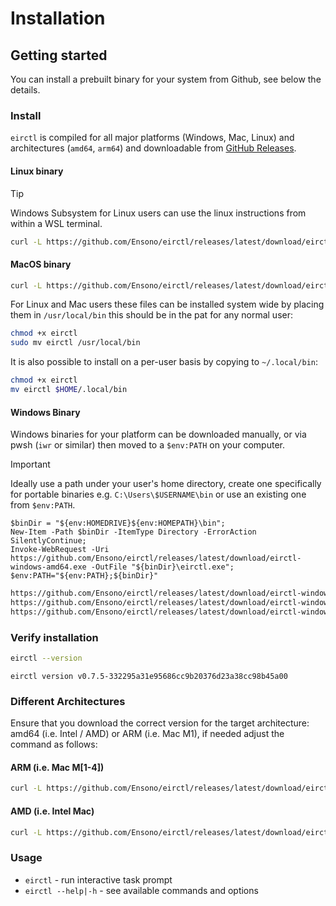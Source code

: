 # Installation

## Getting started

You can install a prebuilt binary for your system from Github, see below the details.

### Install

`eirctl` is compiled for all major platforms (Windows, Mac, Linux) and architectures (`amd64`, `arm64`) and downloadable from [GitHub Releases](https://github.com/Ensono/eirctl/releases).

#### Linux  binary

> [!TIP]
> Windows Subsystem for Linux users can use the linux instructions from within a WSL terminal.

```bash
curl -L https://github.com/Ensono/eirctl/releases/latest/download/eirctl-linux-amd64 -o eirctl
```

#### MacOS binary

```bash
curl -L https://github.com/Ensono/eirctl/releases/latest/download/eirctl-darwin-arm64 -o eirctl
```

For Linux and Mac users these files can be installed system wide by placing them in `/usr/local/bin` this should be in the pat for any normal user:

```bash
chmod +x eirctl
sudo mv eirctl /usr/local/bin
```

It is also possible to install on a per-user basis by copying to `~/.local/bin`:

```sh
chmod +x eirctl
mv eirctl $HOME/.local/bin
```

#### Windows Binary

Windows binaries for your platform can be downloaded manually, or via pwsh (`iwr` or similar) then moved to a `$env:PATH` on your computer.

> [!IMPORTANT]
> Ideally use a path under your user's home directory, create one specifically for portable binaries e.g. `C:\Users\$USERNAME\bin` or use an existing one from `$env:PATH`.

```pwsh
$binDir = "${env:HOMEDRIVE}${env:HOMEPATH}\bin";
New-Item -Path $binDir -ItemType Directory -ErrorAction SilentlyContinue;
Invoke-WebRequest -Uri https://github.com/Ensono/eirctl/releases/latest/download/eirctl-windows-amd64.exe -OutFile "${binDir}\eirctl.exe";
$env:PATH="${env:PATH};${binDir}"
```

```sh
https://github.com/Ensono/eirctl/releases/latest/download/eirctl-windows-amd64.exe
https://github.com/Ensono/eirctl/releases/latest/download/eirctl-windows-arm64.exe
https://github.com/Ensono/eirctl/releases/latest/download/eirctl-windows-386.exe
```

### Verify installation

```bash
eirctl --version
```

```output
eirctl version v0.7.5-332295a31e95686cc9b20376d23a38cc98b45a00
```

### Different Architectures

Ensure that you download the correct version for the target architecture: amd64 (i.e. Intel / AMD) or ARM (i.e. Mac M1), if needed adjust the command as follows:

#### ARM (i.e. Mac M\[1-4\])

```bash
curl -L https://github.com/Ensono/eirctl/releases/latest/download/eirctl-darwin-arm64 -o eirctl
```

#### AMD (i.e. Intel Mac)

```bash
curl -L https://github.com/Ensono/eirctl/releases/latest/download/eirctl-darwin-amd64 -o eirctl
```

### Usage

- `eirctl` - run interactive task prompt
- `eirctl --help|-h` - see available commands and options
